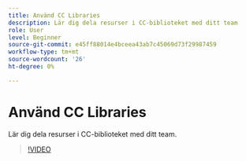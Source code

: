 ```yaml
---
title: Använd CC Libraries
description: Lär dig dela resurser i CC-biblioteket med ditt team
role: User
level: Beginner
source-git-commit: e45ff88014e4bceea43ab7c45069d73f29987459
workflow-type: tm+mt
source-wordcount: '26'
ht-degree: 0%

---
```


# Använd CC Libraries

Lär dig dela resurser i CC-biblioteket med ditt team.

>[!VIDEO](https://video.tv.adobe.com/v/3420227?quality=12&learn=on&hidetitle=true)
